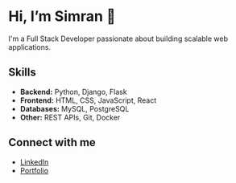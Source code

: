 # Hi, I’m Simran 👋

I'm a Full Stack Developer passionate about building scalable web applications.  

## Skills
- **Backend:** Python, Django, Flask
- **Frontend:** HTML, CSS, JavaScript, React
- **Databases:** MySQL, PostgreSQL
- **Other:** REST APIs, Git, Docker

## Connect with me
- [LinkedIn](https://www.linkedin.com/in/simranjeet-kaur-76792b248)
- [Portfolio](https://simiranjeet.github.io/portfolio/)
